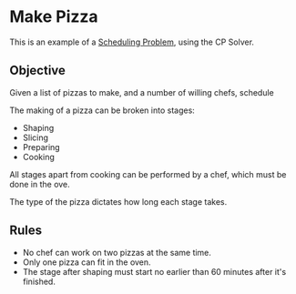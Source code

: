 ﻿# Make Pizza
This is an example of a [Scheduling Problem](https://developers.google.com/optimization/scheduling), using the CP Solver.

## Objective
Given a list of pizzas to make, and a number of willing chefs, schedule

The making of a pizza can be broken into stages:
- Shaping 
- Slicing
- Preparing
- Cooking 

All stages apart from cooking can be performed by a chef, which must be done in the ove.
 
The type of the pizza dictates how long each stage takes.

## Rules
- No chef can work on two pizzas at the same time.
- Only one pizza can fit in the oven.
- The stage after shaping must start no earlier than 60 minutes after it's finished.